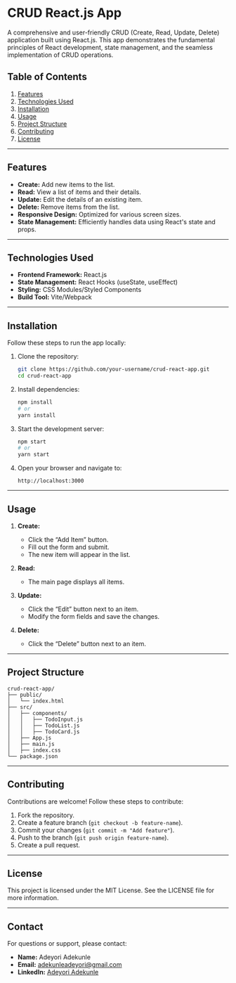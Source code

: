 # CRUD React.js App

A comprehensive and user-friendly CRUD (Create, Read, Update, Delete) application built using React.js. This app demonstrates the fundamental principles of React development, state management, and the seamless implementation of CRUD operations.

## Table of Contents

1. [Features](#features)
2. [Technologies Used](#technologies-used)
3. [Installation](#installation)
4. [Usage](#usage)
5. [Project Structure](#project-structure)
6. [Contributing](#contributing)
7. [License](#license)

---

## Features

- **Create:** Add new items to the list.
- **Read:** View a list of items and their details.
- **Update:** Edit the details of an existing item.
- **Delete:** Remove items from the list.
- **Responsive Design:** Optimized for various screen sizes.
- **State Management:** Efficiently handles data using React's state and props.

---

## Technologies Used

- **Frontend Framework:** React.js
- **State Management:** React Hooks (useState, useEffect)
- **Styling:** CSS Modules/Styled Components 
- **Build Tool:** Vite/Webpack 

---

## Installation

Follow these steps to run the app locally:

1. Clone the repository:

   ```bash
   git clone https://github.com/your-username/crud-react-app.git
   cd crud-react-app
   ```

2. Install dependencies:

   ```bash
   npm install
   # or
   yarn install
   ```

3. Start the development server:

   ```bash
   npm start
   # or
   yarn start
   ```

4. Open your browser and navigate to:

   ```
   http://localhost:3000
   ```

---

## Usage

1. **Create:**

   - Click the “Add Item” button.
   - Fill out the form and submit.
   - The new item will appear in the list.

2. **Read:**

   - The main page displays all items.

3. **Update:**

   - Click the “Edit” button next to an item.
   - Modify the form fields and save the changes.

4. **Delete:**

   - Click the “Delete” button next to an item.

---

## Project Structure

```
crud-react-app/
├── public/
│   └── index.html
├── src/
│   ├── components/
│   │   ├── TodoInput.js
│   │   ├── TodoList.js
│   │   ├── TodoCard.js
│   ├── App.js
│   ├── main.js
│   ├── index.css
└── package.json
```

---

## Contributing

Contributions are welcome! Follow these steps to contribute:

1. Fork the repository.
2. Create a feature branch (`git checkout -b feature-name`).
3. Commit your changes (`git commit -m "Add feature"`).
4. Push to the branch (`git push origin feature-name`).
5. Create a pull request.

---

## License

This project is licensed under the MIT License. See the LICENSE file for more information.

---

## Contact

For questions or support, please contact:

- **Name:** Adeyori Adekunle
- **Email:** [adekunleadeyori@gmail.com](mailto\:adekunleadeyori@gmail.com)
- **LinkedIn:** [Adeyori Adekunle](https://linkedin.com/in/adeyoriadekunle)

